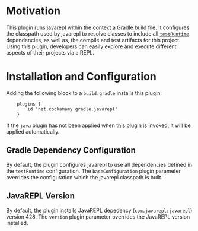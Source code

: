 # Motivation

This plugin runs [javarepl](http://www.javarepl.com) within the context a Gradle build file.  It configures the classpath used by javarepl to resolve classes to include all [`testRuntime`](https://docs.gradle.org/current/userguide/java_plugin.html#sec:java_plugin_and_dependency_management) dependencies, as well as, the compile and test artifacts for this project.  Using this plugin, developers can easily explore and execute different aspects of their projects via a REPL.

# Installation and Configuration

Adding the following block to a `build.gradle` installs this plugin:

```
    plugins {
        id 'net.cockamamy.gradle.javarepl'
    }
```

If the `java` plugin has not been applied when this plugin is invoked, it will be applied automatically.

## Gradle Dependency Configuration

By default, the plugin configures javarepl to use all dependencies defined in the `testRuntime` configuration.  The `baseConfiguration` plugin parameter overrides the configuration which the javarepl classpath is built.

## JavaREPL Version

By default, the plugin installs JavaREPL depedency (`com.javarepl:javarepl`) version 428.  The `version` plugin parameter overrides the JavaREPL version installed.
